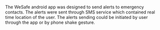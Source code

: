 The WeSafe android app was designed to send alerts to emergency contacts. The alerts were sent through SMS service which contained real time location of the user. The alerts sending could be initiated by user through the app or by phone shake gesture.

